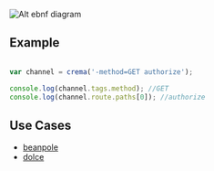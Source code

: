  

![Alt ebnf diagram](http://i.imgur.com/v1wdO.png)

## Example

```javascript

var channel = crema('-method=GET authorize');

console.log(channel.tags.method); //GET
console.log(channel.route.paths[0]); //authorize

```


## Use Cases

- [beanpole](beanpole)
- [dolce](dolce)
